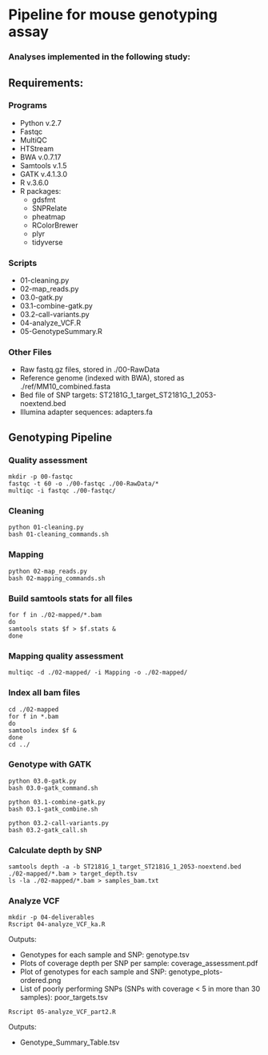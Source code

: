 # Pipeline for mouse genotyping assay

### Analyses implemented in the following study:

## Requirements:
### Programs
* Python v.2.7
* Fastqc
* MultiQC
* HTStream
* BWA v.0.7.17
* Samtools v.1.5 
* GATK v.4.1.3.0 
* R v.3.6.0
* R packages:
  * gdsfmt
  * SNPRelate
  * pheatmap
  * RColorBrewer
  * plyr
  * tidyverse

### Scripts
* 01-cleaning.py  
* 02-map_reads.py  
* 03.0-gatk.py  
* 03.1-combine-gatk.py  
* 03.2-call-variants.py  
* 04-analyze_VCF.R  
* 05-GenotypeSummary.R  

### Other Files
* Raw fastq.gz files, stored in ./00-RawData
* Reference genome (indexed with BWA), stored as ./ref/MM10_combined.fasta
* Bed file of SNP targets: ST2181G_1_target_ST2181G_1_2053-noextend.bed  
* Illumina adapter sequences: adapters.fa  

## Genotyping Pipeline

### Quality assessment  

```
mkdir -p 00-fastqc
fastqc -t 60 -o ./00-fastqc ./00-RawData/*
multiqc -i fastqc ./00-fastqc/
```
### Cleaning
```
python 01-cleaning.py
bash 01-cleaning_commands.sh
```
### Mapping
```
python 02-map_reads.py
bash 02-mapping_commands.sh
```
### Build samtools stats for all files
```
for f in ./02-mapped/*.bam
do
samtools stats $f > $f.stats &
done
```
### Mapping quality assessment  

```
multiqc -d ./02-mapped/ -i Mapping -o ./02-mapped/
```
### Index all bam files
```
cd ./02-mapped
for f in *.bam
do
samtools index $f &
done
cd ../
```
### Genotype with GATK ##
```
python 03.0-gatk.py
bash 03.0-gatk_command.sh

python 03.1-combine-gatk.py
bash 03.1-gatk_combine.sh

python 03.2-call-variants.py
bash 03.2-gatk_call.sh
```
### Calculate depth by SNP
```
samtools depth -a -b ST2181G_1_target_ST2181G_1_2053-noextend.bed ./02-mapped/*.bam > target_depth.tsv
ls -la ./02-mapped/*.bam > samples_bam.txt
```
### Analyze VCF
```
mkdir -p 04-deliverables
Rscript 04-analyze_VCF_ka.R
```
Outputs:   
* Genotypes for each sample and SNP: genotype.tsv  
* Plots of coverage depth per SNP per sample: coverage_assessment.pdf  
* Plot of genotypes for each sample and SNP: genotype_plots-ordered.png  
* List of poorly performing SNPs (SNPs with coverage < 5 in more than 30 samples): poor_targets.tsv  

```
Rscript 05-analyze_VCF_part2.R
```
Outputs:  
*  Genotype_Summary_Table.tsv



